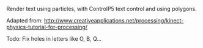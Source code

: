 Render text using particles, with ControlP5 text control and using polygons.

Adapted from: http://www.creativeapplications.net/processing/kinect-physics-tutorial-for-processing/

Todo: Fix holes in letters like O, B, Q...